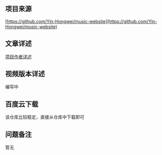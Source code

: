 ## 项目来源
[https://github.com/Yin-Hongwei/music-website](https://github.com/Yin-Hongwei/music-website)
## 文章详述
[项目作者详述](https://github.com/Yin-Hongwei/music-website)
## 视频版本详述
编写中
## 百度云下载
该仓库比较稳定，直接从仓库中下载即可
## 问题备注
暂无